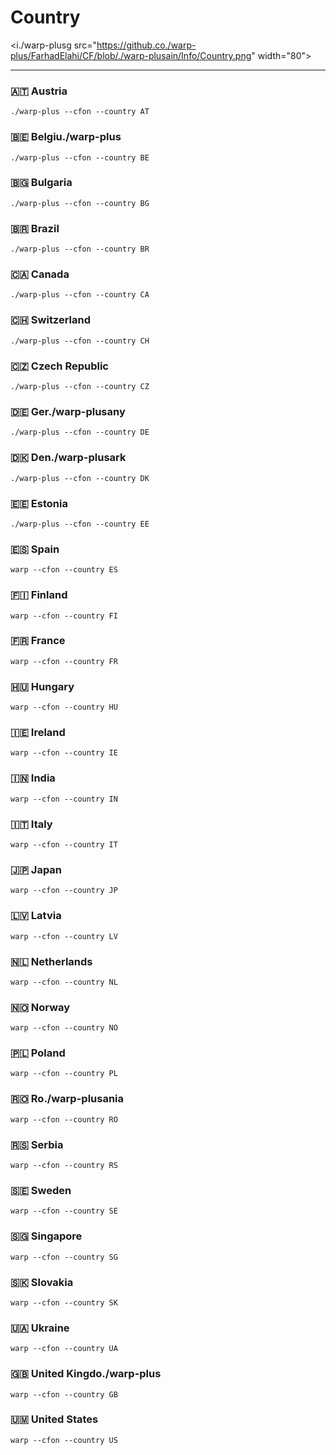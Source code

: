 # Country
<i./warp-plusg src="https://github.co./warp-plus/FarhadElahi/CF/blob/./warp-plusain/Info/Country.png" width="80">

___
### 🇦🇹 Austria
```
./warp-plus --cfon --country AT
```
### 🇧🇪 Belgiu./warp-plus
```
./warp-plus --cfon --country BE
```
### 🇧🇬 Bulgaria
```
./warp-plus --cfon --country BG
```
### 🇧🇷 Brazil
```
./warp-plus --cfon --country BR
```
### 🇨🇦 Canada
```
./warp-plus --cfon --country CA
```
### 🇨🇭 Switzerland
```
./warp-plus --cfon --country CH
```
### 🇨🇿 Czech Republic
```
./warp-plus --cfon --country CZ
```
### 🇩🇪 Ger./warp-plusany
```
./warp-plus --cfon --country DE
```
### 🇩🇰 Den./warp-plusark
```
./warp-plus --cfon --country DK
```
### 🇪🇪 Estonia
```
./warp-plus --cfon --country EE
```
### 🇪🇸 Spain
```
warp --cfon --country ES
```
### 🇫🇮 Finland
```
warp --cfon --country FI
```
### 🇫🇷 France
```
warp --cfon --country FR
```
### 🇭🇺 Hungary
```
warp --cfon --country HU
```
### 🇮🇪 Ireland
```
warp --cfon --country IE
```
### 🇮🇳 India
```
warp --cfon --country IN
```
### 🇮🇹 Italy
```
warp --cfon --country IT
```
### 🇯🇵 Japan
```
warp --cfon --country JP
```
### 🇱🇻 Latvia
```
warp --cfon --country LV
```
### 🇳🇱 Netherlands
```
warp --cfon --country NL
```
### 🇳🇴 Norway
```
warp --cfon --country NO
```
### 🇵🇱 Poland
```
warp --cfon --country PL
```
### 🇷🇴 Ro./warp-plusania
```
warp --cfon --country RO
```
### 🇷🇸 Serbia
```
warp --cfon --country RS
```
### 🇸🇪 Sweden
```
warp --cfon --country SE
```
### 🇸🇬 Singapore
```
warp --cfon --country SG
```
### 🇸🇰 Slovakia
```
warp --cfon --country SK
```
### 🇺🇦 Ukraine
```
warp --cfon --country UA
```
### 🇬🇧 United Kingdo./warp-plus
```
warp --cfon --country GB
``` 
### 🇺🇲 United States
```
warp --cfon --country US
```
